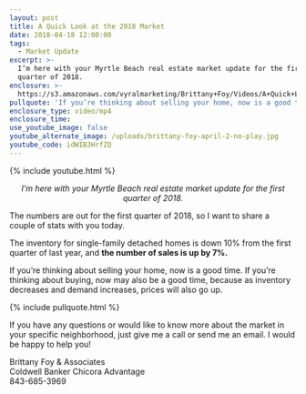 ```yaml
---
layout: post
title: A Quick Look at the 2018 Market
date: 2018-04-18 12:00:00
tags:
  - Market Update
excerpt: >-
  I’m here with your Myrtle Beach real estate market update for the first
  quarter of 2018.
enclosure: >-
  https://s3.amazonaws.com/vyralmarketing/Brittany+Foy/Videos/A+Quick+Look+at+the+2018+Market.mp4
pullquote: 'If you’re thinking about selling your home, now is a good time.'
enclosure_type: video/mp4
enclosure_time:
use_youtube_image: false
youtube_alternate_image: /uploads/brittany-foy-april-2-no-play.jpg
youtube_code: idWIB3HrfZQ
---
```


{% include youtube.html %}

<center><em>I&rsquo;m here with your Myrtle Beach real estate market update for the first quarter of 2018.</em></center>

The numbers are out for the first quarter of 2018, so I want to share a couple of stats with you today.

The inventory for single-family detached homes is down 10% from the first quarter of last year, and **the number of sales is up by 7%.**

If you’re thinking about selling your home, now is a good time. If you’re thinking about buying, now may also be a good time, because as inventory decreases and demand increases, prices will also go up.

{% include pullquote.html %}

If you have any questions or would like to know more about the market in your specific neighborhood, just give me a call or send me an email. I would be happy to help you!

Brittany Foy & Associates<br>Coldwell Banker Chicora Advantage<br>843-685-3969